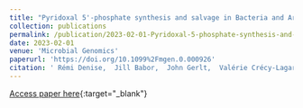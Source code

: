 ```yaml
---
title: "Pyridoxal 5'-phosphate synthesis and salvage in Bacteria and Archaea: predicting pathway variant distributions and holes"
collection: publications
permalink: /publication/2023-02-01-Pyridoxal-5-phosphate-synthesis-and-salvage-in-Bacteria-and-Archaea-predicting-pathway-variant-distributions-and-holes
date: 2023-02-01
venue: 'Microbial Genomics'
paperurl: 'https://doi.org/10.1099%2Fmgen.0.000926'
citation: ' Rémi Denise,  Jill Babor,  John Gerlt,  Valérie Crécy-Lagard, &quot;Pyridoxal 5&amp;apos;-phosphate synthesis and salvage in Bacteria and Archaea: predicting pathway variant distributions and holes.&quot; Microbial Genomics, 2023.'
---
```

[Access paper here](https://doi.org/10.1099%2Fmgen.0.000926){:target="_blank"}
